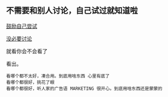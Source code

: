 
## 不需要和别人讨论，自己试过就知道啦

[鼓励自己尝试](https://askubuntu.com/questions/566412/am-i-better-off-with-xbuntu-or-lubuntu)

[没必要讨论](https://www.v2ex.com/t/273502)

就看你会不会看了

看出。

```
看哪个都不太好，凑合用。到底用啥东西 心里有底了
看哪个都很好，挑花了眼
看哪个都很好，听人家的广告语 MARKETING 很开心。到底用啥东西还是蒙蒙的
```

